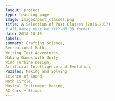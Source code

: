 ```yaml
---
layout: project
type: teaching_page
image: images/past_classes.png
title: A Selection of Past Classes (2016-2017)
# All dates must be YYYY-MM-DD format!
date: 2018-10-15
labels:
summary: Crafting Science,
Recreational Math,
Writing Text Adventures,
Making Games with Unity,
Wind Turbine Design,
Artificial Intelligence and Evolution,
Puzzles: Making and Solving,
Science of Sound,
Math Circle,
Musical Instrument Making,
RC Cars + Blimps
---
```

